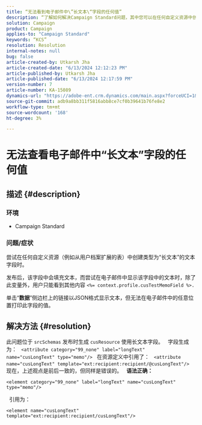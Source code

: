 ```yaml
---
title: “无法看到电子邮件中\”长文本\“字段的任何值”
description: “了解如何解决Campaign Standard问题，其中您可以在任何自定义资源中创建类型为\”长文本\“的文本字段。”
solution: Campaign
product: Campaign
applies-to: "Campaign Standard"
keywords: “KCS”
resolution: Resolution
internal-notes: null
bug: false
article-created-by: Utkarsh Jha
article-created-date: "6/13/2024 12:12:23 PM"
article-published-by: Utkarsh Jha
article-published-date: "6/13/2024 12:17:59 PM"
version-number: 7
article-number: KA-15089
dynamics-url: "https://adobe-ent.crm.dynamics.com/main.aspx?forceUCI=1&pagetype=entityrecord&etn=knowledgearticle&id=0f86982e-7e29-ef11-840a-00224808decd"
source-git-commit: adb9a8bb311f5816abb8ce7cf0b39641b76fe8e2
workflow-type: tm+mt
source-wordcount: '168'
ht-degree: 3%

---
```


# 无法查看电子邮件中“长文本”字段的任何值

## 描述 {#description}


### <b>环境</b>

- Campaign Standard



### <b>问题/症状</b>

尝试在任何自定义资源（例如从用户档案扩展的表）中创建类型为“长文本”的文本字段时。

发布后，该字段中会填充文本，而尝试在电子邮件中显示该字段中的文本时，除了此变量外，用户只能看到其他内容 `<%= context.profile.cusTestMemoField %>.`

单击“<b>数据</b>”侧边栏上的链接以JSON格式显示文本，但无法在电子邮件中的任意位置打印此字段的值。


## 解决方法 {#resolution}


此问题位于 `srcSchemas` 发布时生成 `cusResource` 使用长文本字段。
 
字段生成为：
 
`<attribute category="99_none" label="longText" name="cusLongText" type="memo"/>`
 
在资源定义中引用了：
 
`<attribute name="cusLongText" template="ext:recipient:recipient/@cusLongText"/>`
 
现在，上述观点是前后一致的，但同样是错误的。
 
<b>语法正确：</b>


```
<element category="99_none" label="longText" name="cusLongText" type="memo"/>
```


 
引用为：


```
<element name="cusLongText" template="ext:recipient:recipient/cusLongText"/>
```

